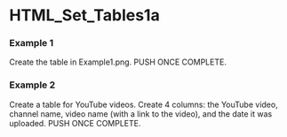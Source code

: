 # HTML_Set_Tables1a

### Example 1
Create the table in Example1.png. PUSH ONCE COMPLETE.

### Example 2
Create a table for YouTube videos. Create 4 columns: the YouTube video, channel name, video name (with a link to the video), and the date it was uploaded. PUSH ONCE COMPLETE.
